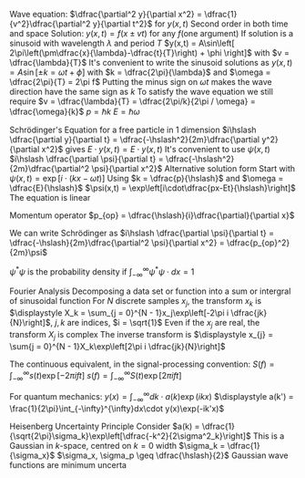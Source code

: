 Wave equation: $\dfrac{\partial^2 y}{\partial x^2} = \dfrac{1}{v^2}\dfrac{\partial^2 y}{\partial t^2}$ for $y(x,t)$
	Second order in both time and space
	Solution: $y(x,t) = f(x \pm vt)$ for any $f(\text{one argument})$
		If solution is a sinusoid with wavelength $\lambda$ and period $T$
			$y(x,t) = A\sin\left[  2\pi\left(\pm\dfrac{x}{\lambda}-\dfrac{t}{T}\right) + \phi \right]$ with $v = \dfrac{\lambda}{T}$
		It's convenient to write the sinusoid solutions as
			$y(x,t) = A\sin[\pm k = \omega t + \phi]$ with $k = \dfrac{2\pi}{\lambda}$ and $\omega = \dfrac{2\pi}{T} = 2\pi f$
				Putting the minus sign on $\omega t$ makes the wave direction have the same sign as $k$
				To satisfy the wave equation we still require $v = \dfrac{\lambda}{T} = \dfrac{2\pi/k}{2\pi / \omega} = \dfrac{\omega}{k}$
$p = \hslash k$
$E = \hslash\omega$

Schrödinger's Equation for a free particle in 1 dimension
	$i\hslash \dfrac{\partial y}{\partial t} = \dfrac{-\hslash^2}{2m}\dfrac{\partial y^2}{\partial x^2}$ gives $E \cdot y(x,t) = E \cdot y(x,t)$
	It's convenient to use $\psi(x,t)$
		$i\hslash \dfrac{\partial \psi}{\partial t} = \dfrac{-\hslash^2}{2m}\dfrac{\partial^2 \psi}{\partial x^2}$
	Alternative solution form
		Start with $\psi(x,t) = \exp[i\cdot(kx - \omega t)]$
		Using $k = \dfrac{p}{\hslash}$ and $\omega = \dfrac{E}{\hslash}$
			$\psi(x,t) = \exp\left[i\cdot\dfrac{px-Et}{\hslash}\right]$
	The equation is linear

Momentum operator
	$p_{op} = \dfrac{\hslash}{i}\dfrac{\partial}{\partial x}$

We can write Schrödinger as $i\hslash \dfrac{\partial \psi}{\partial t} = \dfrac{-\hslash}{2m}\dfrac{\partial^2 \psi}{\partial x^2} = \dfrac{p_{op}^2}{2m}\psi$

$\psi^*\psi$ is the probability density if $\displaystyle \int_{-\infty}^{\infty}\psi^*\psi\cdot dx = 1$

Fourier Analysis
	Decomposing a data set or function into a sum or intergral of sinusoidal function
	For $N$ discrete samples $x_j$, the transform $x_k$ is
		$\displaystyle X_k = \sum_{j = 0}^{N - 1}x_j\exp\left[-2\pi i \dfrac{jk}{N}\right]$, $j,k$ are indices, $i = \sqrt{1}$
		Even if the $x_j$ are real, the transform $X_j$ is complex
	The inverse transform is
		$\displaystyle x_{j} = \sum{j = 0}^{N - 1}X_k\exp\left[2\pi i \dfrac{jk}{N}\right]$


The continuous equivalent, in the signal-processing convention:
	$\displaystyle S(f) = \int_{-\infty}^{\infty}s(t)\exp[-2\pi i ft]$
	$\displaystyle s(f) = \int_{-\infty}^{\infty}S(t)\exp[2\pi i ft]$

For quantum mechanics:
	$\displaystyle y(x) = \int_{-\infty}^{\infty}dk\cdot a(k) \exp(ikx)$
	$\displaystyle a(k') = \frac{1}{2\pi}\int_{-\infty}^{\infty}dx\cdot y(x)\exp(-ik'x)$
	
Heisenberg Uncertainty Principle
	Consider $a(k) = \dfrac{1}{\sqrt{2\pi}\sigma_k}\exp\left[\dfrac{-k^2}{2\sigma^2_k}\right]$
		This is a Gaussian in $k$-space, centred on $k=0$ width $\sigma_k = \dfrac{1}{\sigma_x}$
		$\sigma_x, \sigma_p \geq \dfrac{\hslash}{2}$
	Gaussian wave functions are minimum uncerta